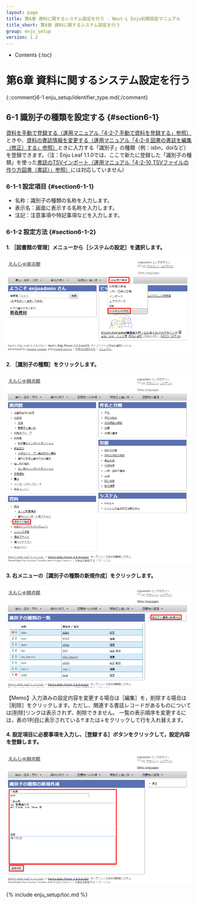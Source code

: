```yaml
---
layout: page
title: 第6章 資料に関するシステム設定を行う - Next-L Enju初期設定マニュアル
title_short: 第6章 資料に関するシステム設定を行う
group: enju_setup
version: 1.2
---
```


* Contents
{:toc}

第6章 資料に関するシステム設定を行う
================

{::comment}6-1 enju_setup/identifier_type.md{:/comment}

6-1 識別子の種類を設定する {#section6-1}
----------------------------------------

[資料を手動で登録する（運用マニュアル「4-2-7 手動で資料を登録する」参照）](enju_operation_4.html#section4-2-7)ときや、[資料の書誌情報を変更する（運用マニュアル「4-2-8 図書の書誌を編集（修正）する」参照）](enju_operation_4.html#section4-2-8)ときに入力する「識別子」の種類（例：isbn，doiなど）を登録できます。（注：Enju Leaf 1.1.0では、ここで新たに登録した「識別子の種類」を使った[書誌のTSVインポート（運用マニュアル「4-2-10 TSVファイルの作り方図書（書誌）」参照）](enju_operation_4.html#section4-2-10)には対応していません）

### 6-1-1 設定項目 {#section6-1-1}

* 名称：識別子の種類の名称を入力します。
* 表示名：画面に表示する名称を入力します。
* 注記：注意事項や特記事項などを入力します。

### 6-1-2 設定方法 {#section6-1-2}

#### 1. ［図書館の管理］メニューから［システムの設定］を選択します。  

![システムの設定](../assets/images/1.1/image_system_setup.png)

#### 2. ［識別子の種類］をクリックします。  

![識別子の種類の設定](../assets/images/1.1/image_initial_079.png)

#### 3. 右メニューの［識別子の種類の新規作成］をクリックします。  

![識別子の種類の新規作成](../assets/images/1.1/image_initial_081.png)  

<div class="alert alert-info memo">
【Memo】入力済みの設定内容を変更する場合は［編集］を，削除する場合は［削除］をクリックします。ただし、関連する書誌レコードがあるものについては[削除]リンクは表示されず、削除できません。  
一覧の表示順序を変更するには，表の1列目に表示されている↑または↓をクリックして行を入れ替えます。
</div>

#### 4. 設定項目に必要事項を入力し、［登録する］ボタンをクリックして，設定内容を登録します。  

![識別子の種類の作成](../assets/images/1.1/image_initial_083.png)  

{% include enju_setup/toc.md %}
